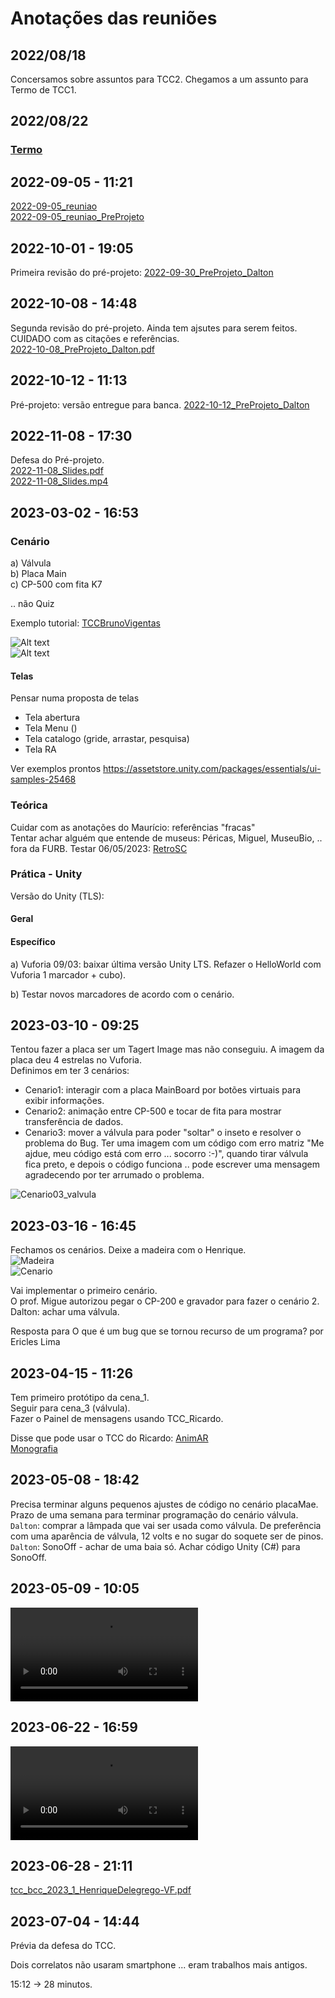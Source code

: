 # Anotações das reuniões  

## 2022/08/18  

Concersamos sobre assuntos para TCC2. Chegamos a um assunto para Termo de TCC1.

## 2022/08/22

### [Termo](./Termo.pdf "Termo")  

## 2022-09-05 - 11:21

[2022-09-05_reuniao](2022-09-05_reuniao.pdf "2022-09-05_reuniao")  
[2022-09-05_reuniao_PreProjeto](2022-09-05_reuniao_PreProjeto.pdf "2022-09-05_reuniao_PreProjeto")  

## 2022-10-01 - 19:05

Primeira revisão do pré-projeto: [2022-09-30_PreProjeto_Dalton](2022-09-30_PreProjeto_Dalton.pdf "2022-09-30_PreProjeto_Dalton")  

## 2022-10-08 - 14:48

Segunda revisão do pré-projeto. Ainda tem ajsutes para serem feitos. CUIDADO com as citações e referências.  
[2022-10-08_PreProjeto_Dalton.pdf](2022-10-08_PreProjeto_Dalton.pdf "2022-10-08_PreProjeto_Dalton.pdf")  

## 2022-10-12 - 11:13

Pré-projeto: versão entregue para banca.
[2022-10-12_PreProjeto_Dalton](2022-10-12_PreProjeto_Dalton.pdf "2022-10-12_PreProjeto_Dalton")  

## 2022-11-08 - 17:30

Defesa do Pré-projeto.  
[2022-11-08_Slides.pdf](2022-11-08_Slides.pdf "2022-11-08_Slides.pdf")  
[2022-11-08_Slides.mp4](2022-11-08_Slides.mp4 "2022-11-08_Slides.mp4")  

## 2023-03-02 - 16:53

### Cenário

a) Válvula  
b) Placa Main  
c) CP-500 com fita K7  

  .. não Quiz  

Exemplo tutorial:
[TCCBrunoVigentas](https://github.com/gcgfurb/tcc_BrunoGeislerVigentas/blob/main/Textos/tcc_bcc_2021_1_bvigentas_BrunoGeiserVigentas-VF.pdf)

![Alt text](TelaMenu.png)  
![Alt text](TelaAcervo.png)  

#### Telas

Pensar numa proposta de telas

- Tela abertura
- Tela Menu ()
- Tela catalogo (gride, arrastar, pesquisa)
- Tela RA

Ver exemplos prontos
<https://assetstore.unity.com/packages/essentials/ui-samples-25468>

### Teórica

  Cuidar com as anotações do Maurício: referências "fracas"  
  Tentar achar alguém que entende de museus: Péricas, Miguel, MuseuBio, .. fora da FURB.
  Testar 06/05/2023: [RetroSC](RetroSC.pdf)
  
### Prática - Unity

Versão do Unity (TLS):  

#### Geral

#### Específico

a) Vuforia
09/03: baixar última versão Unity LTS. Refazer o HelloWorld com Vuforia 1 marcador + cubo).  

b) Testar novos marcadores de acordo com o cenário.  

## 2023-03-10 - 09:25

Tentou fazer a placa ser um Tagert Image mas não conseguiu. A imagem da placa deu 4 estrelas no Vuforia.  
Definimos em ter 3 cenários:

- Cenario1: interagir com a placa MainBoard por botões virtuais para exibir informações.  
- Cenario2: animação entre CP-500 e tocar de fita para mostrar transferência de dados.  
- Cenario3: mover a válvula para poder "soltar" o inseto e resolver o problema do Bug. Ter uma imagem com um código com erro matriz "Me ajdue, meu código está com erro ... socorro :-)", quando tirar válvula fica preto, e depois o código funciona .. pode escrever uma mensagem agradecendo por ter arrumado o problema.  

![Cenario03_valvula](Cenario03_valvula.png)  

## 2023-03-16 - 16:45

Fechamos os cenários. Deixe a madeira com o Henrique.  
![Madeira](Madeira.png)  
![Cenario](Cenario.png)  

Vai implementar o primeiro cenário.  
O prof. Migue autorizou pegar o CP-200 e gravador para fazer o cenário 2.  
Dalton: achar uma válvula.  

Resposta para O que é um bug que se tornou recurso de um programa? por Ericles Lima

## 2023-04-15 - 11:26

Tem primeiro protótipo da cena_1.  
Seguir para cena_3 (válvula).  
Fazer o Painel de mensagens usando TCC_Ricardo.  

Disse que pode usar o TCC do Ricardo: [AnimAR](../AnimAR/)  
[Monografia](../AnimAR/2018_1_ricardo-filipe-reiter_monografia.pdf)  

## 2023-05-08 - 18:42

Precisa terminar alguns pequenos ajustes de código no cenário placaMae.  
Prazo de uma semana para terminar programação do cenário válvula.  
```Dalton```: comprar a lâmpada que vai ser usada como válvula. De preferência com uma aparência de válvula, 12 volts e no sugar do soquete ser de pinos.  
```Dalton```: SonoOff - achar de uma baia só. Achar código Unity (C#) para SonoOff.  

## 2023-05-09 - 10:05

<video src="valvulas.mp4" controls title="Title"></video>  

## 2023-06-22 - 16:59

<video src="2023-06-22_CenarioBug.mp4" controls title="Title"></video>

## 2023-06-28 - 21:11

[tcc_bcc_2023_1_HenriqueDelegrego-VF.pdf](tcc_bcc_2023_1_HenriqueDelegrego-VF.pdf)  

## 2023-07-04 - 14:44

Prévia da defesa do TCC.  

Dois correlatos não usaram smartphone ... eram trabalhos mais antigos.  

15:12 -> 28 minutos.  

